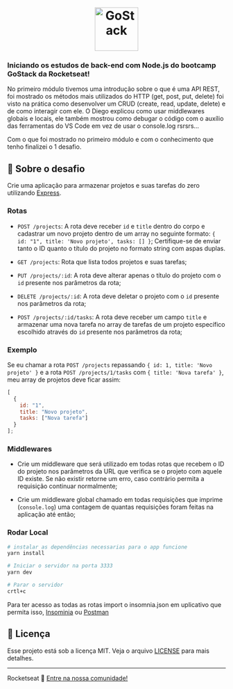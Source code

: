 <h1 align="center">
    <img alt="GoStack" src="https://rocketseat-cdn.s3-sa-east-1.amazonaws.com/bootcamp-header.png" width="100px" />
</h1>

### Iniciando os estudos de back-end com Node.js do bootcamp GoStack da Rocketseat! 

No primeiro módulo tivemos uma introdução sobre o que é uma API REST, foi mostrado os métodos mais utilizados do HTTP (get, post, put, delete) foi visto na prática como desenvolver um CRUD (create, read, update, delete) e de como interagir com ele. O Diego explicou como usar middlewares globais e locais, ele também mostrou como debugar o código com o auxílio das ferramentas do VS Code em vez de usar o console.log rsrsrs...

Com o que foi mostrado no primeiro módulo e com o conhecimento que tenho finalizei o 1 desafio.

## :rocket: Sobre o desafio

Crie uma aplicação para armazenar projetos e suas tarefas do zero utilizando [Express](https://expressjs.com/pt-br/).


### Rotas

- `POST /projects`: A rota deve receber `id` e `title` dentro do corpo e cadastrar um novo projeto dentro de um array no seguinte formato: `{ id: "1", title: 'Novo projeto', tasks: [] }`; Certifique-se de enviar tanto o ID quanto o título do projeto no formato string com aspas duplas.

- `GET /projects`: Rota que lista todos projetos e suas tarefas;

- `PUT /projects/:id`: A rota deve alterar apenas o título do projeto com o `id` presente nos parâmetros da rota;

- `DELETE /projects/:id`: A rota deve deletar o projeto com o `id` presente nos parâmetros da rota;

- `POST /projects/:id/tasks`: A rota deve receber um campo `title` e armazenar uma nova tarefa no array de tarefas de um projeto específico escolhido através do `id` presente nos parâmetros da rota;

### Exemplo

Se eu chamar a rota `POST /projects` repassando `{ id: 1, title: 'Novo projeto' }` e a rota `POST /projects/1/tasks` com `{ title: 'Nova tarefa' }`, meu array de projetos deve ficar assim:

```js
[
  {
    id: "1",
    title: "Novo projeto",
    tasks: ["Nova tarefa"]
  }
];
```

### Middlewares

- Crie um middleware que será utilizado em todas rotas que recebem o ID do projeto nos parâmetros da URL que verifica se o projeto com aquele ID existe. Se não existir retorne um erro, caso contrário permita a requisição continuar normalmente;

- Crie um middleware global chamado em todas requisições que imprime (`console.log`) uma contagem de quantas requisições foram feitas na aplicação até então;

### Rodar Local

```sh
# instalar as dependências necessarias para o app funcione
yarn install

# Iniciar o servidor na porta 3333
yarn dev

# Parar o servidor
crtl+c
```
Para ter acesso as todas as rotas import o insomnia.json em uplicativo que permita isso, <a href="https://insomnia.rest/download/" target="_blank">Insominia</a>
ou <a href="https://www.getpostman.com/" target="_blank">Postman</a>

## :memo: Licença

Esse projeto está sob a licença MIT. Veja o arquivo [LICENSE](LICENSE.md) para mais detalhes.

---

Rocketseat :wave: [Entre na nossa comunidade!](https://discordapp.com/invite/gCRAFhc)
